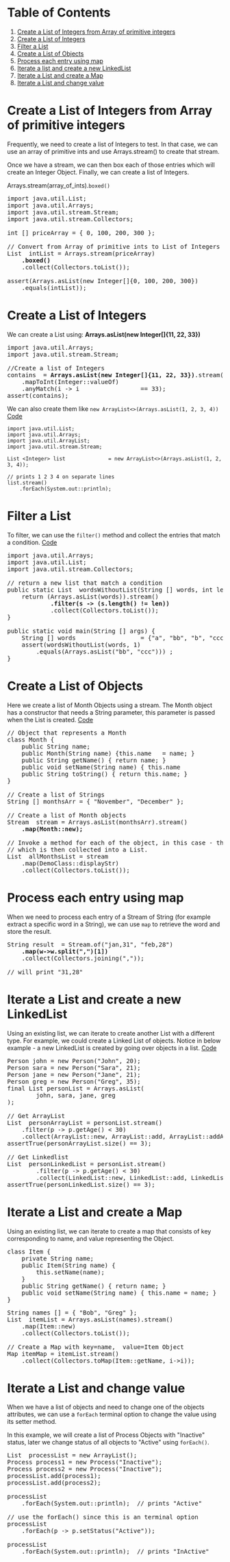 # Table of Contents
1. [Create a List of Integers from Array of primitive integers](#example)
2. [Create a List of Integers](#example2)
3. [Filter a List](#filterList)
4. [Create a List of Objects](#listObjects)
5. [Process each entry using map](#map01)
6. [Iterate a list and create a new LinkedList](#linked01)
7. [Iterate a List and create a Map](#listOfMaps01)
8. [Iterate a List and change value](#list01)

# Create a List of Integers from Array of primitive integers  <a name="example"></a>

Frequently, we need to create a list of Integers to test. In that case, we can use an array of primitive ints and use Arrays.stream() to create that stream.

Once we have a stream, we can then box each of those entries which will create an Integer Object. Finally, we can create a list of Integers.

Arrays.stream(array_of_ints).`boxed()`

<pre>
import java.util.List;
import java.util.Arrays;
import java.util.stream.Stream;
import java.util.stream.Collectors;

int [] priceArray = { 0, 100, 200, 300 };

// Convert from Array of primitive ints to List of Integers
List <Integer> intList = Arrays.stream(priceArray)
    <b>.boxed()</b>
    .collect(Collectors.toList());

assert(Arrays.asList(new Integer[]{0, 100, 200, 300})
    .equals(intList));
</pre>

# Create a List of Integers <a name  ="example2"></a>

We can create a List using:  **Arrays.asList(new Integer[]{11, 22, 33})**  


<pre>
import java.util.Arrays;
import java.util.stream.Stream;

//Create a list of Integers
contains  = <b>Arrays.asList(new Integer[]{11, 22, 33})</b>.stream()
    .mapToInt(Integer::valueOf)
    .anyMatch(i -> i                 == 33);        
assert(contains);
</pre>
We can also create them like `new ArrayList<>(Arrays.asList(1, 2, 3, 4))`
[Code](../JavaExamples/src/main/java/com/sandbox/ConstructListDemo.java)

    import java.util.List;
    import java.util.Arrays;
    import java.util.ArrayList;
    import java.util.stream.Stream;

    List <Integer> list              = new ArrayList<>(Arrays.asList(1, 2, 3, 4));
        
    // prints 1 2 3 4 on separate lines
    list.stream()
        .forEach(System.out::println);

# Filter a List <a name              ="filterList"></a>

To filter, we can use the `filter()` method and collect the entries that match a condition.
[Code](../JavaExamples/src/main/java/com/codingbat/ap1/WordsWithoutList.java)

<pre>
import java.util.Arrays;
import java.util.List;
import java.util.stream.Collectors;

// return a new list that match a condition
public static List <String> wordsWithoutList(String [] words, int len) {
    return (Arrays.asList(words)).stream()
            <b>.filter(s -> (s.length() != len))</b>
            .collect(Collectors.toList());
}

public static void main(String [] args) {
    String [] words                  = {"a", "bb", "b", "ccc"};
    assert(wordsWithoutList(words, 1)
        .equals(Arrays.asList("bb", "ccc"))) ; 
}
</pre>

# Create a List of Objects <a name   ="listObjects"></a>

Here we create a list of Month Objects using a stream. The Month object has a constructor that needs a String parameter, this parameter is passed when the List is created. 
[Code](../JavaExamples/src/main/java/com/sandbox/ExecMethodForEachDemo.java)

<pre>
// Object that represents a Month
class Month {
    public String name;
    public Month(String name) {this.name   = name; }
    public String getName() { return name; }
    public void setName(String name) { this.name                      = name; }
    public String toString() { return this.name; }
}

// Create a list of Strings
String [] monthsArr = { "November", "December" };

// Create a list of Month objects
Stream <Month> stream = Arrays.asList(monthsArr).stream()
    <b>.map(Month::new);</b>

// Invoke a method for each of the object, in this case - the method returns a String
// which is then collected into a List.
List <String> allMonthsList = stream
    .map(DemoClass::displayStr)
    .collect(Collectors.toList());
</pre>
        
# Process each entry using map  <a name="map01"></a>
When we need to process each entry of a Stream of String (for example extract a specific word in a String), we can use `map` to retrieve the word and store the result.

<pre>
String result  = Stream.of("jan,31", "feb,28")
    <b>.map(w->w.split(",")[1])</b>
    .collect(Collectors.joining(","));
    
// will print "31,28"    
</pre>

# Iterate a List and create a new LinkedList <a name="linked01"></a>
Using an existing list, we can iterate to create another List with a different type. For example, we could create a Linked List of objects. Notice in below example - a new LinkedList is created by going over objects in a list.
[Code](../JavaExamples/src/main/java/com/sandbox/java8/CollectorExercise07.java)
<pre>
Person john = new Person("John", 20);
Person sara = new Person("Sara", 21);
Person jane = new Person("Jane", 21);
Person greg = new Person("Greg", 35);
final List<Person> personList = Arrays.asList(
        john, sara, jane, greg
);

// Get ArrayList
List <Person> personArrayList = personList.stream()
    .filter(p -> p.getAge() < 30)
    .collect(ArrayList::new, ArrayList::add, ArrayList::addAll);        
assertTrue(personArrayList.size() == 3);

// Get Linkedlist
List <Person> personLinkedList = personList.stream()
        .filter(p -> p.getAge() < 30)
        .collect(LinkedList::new, LinkedList::add, LinkedList::addAll);
assertTrue(personLinkedList.size() == 3);
</pre>

# Iterate a List and create a Map <a name="listOfMaps01"></a>
Using an existing list, we can iterate to create a map that consists of key corresponding to name, and value representing the Object.
<pre>
class Item {
    private String name;
    public Item(String name) {
        this.setName(name);
    }
    public String getName() { return name; }
    public void setName(String name) { this.name = name; }
}
</pre>

<pre>
String names [] = { "Bob", "Greg" };
List <Item> itemList = Arrays.asList(names).stream()
    .map(Item::new)
    .collect(Collectors.toList());

// Create a Map with key=name,  value=Item Object
Map<String, Item> itemMap = itemList.stream()
    .collect(Collectors.toMap(Item::getName, i->i));
</pre>

# Iterate a List and change value <a name="list01"></a>
When we have a list of objects and need to change one of the objects attributes, we can use a `forEach` terminal option to change the value using its setter method.

In this example, we will create a list of Process Objects with "Inactive" status, later we change status of all objects to "Active" using `forEach()`.

<pre>
List <Process> processList = new ArrayList<Process>();
Process process1 = new Process("Inactive");
Process process2 = new Process("Inactive");
processList.add(process1);
processList.add(process2);

processList
    .forEach(System.out::println);  // prints "Active"

// use the forEach() since this is an terminal option
processList
    .forEach(p -> p.setStatus("Active"));   
    
processList
    .forEach(System.out::println);  // prints "InActive"

</pre>

